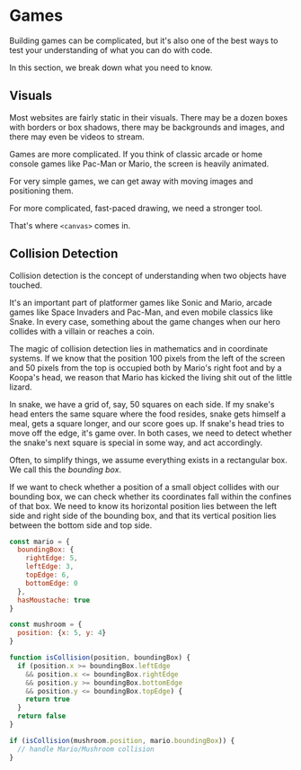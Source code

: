# Games

Building games can be complicated, but it's also one of the best ways to test your understanding of what you can do with code.

In this section, we break down what you need to know.

## Visuals

Most websites are fairly static in their visuals. There may be a dozen boxes with borders or box shadows, there may be backgrounds and images, and there may even be videos to stream.

Games are more complicated. If you think of classic arcade or home console games like Pac-Man or Mario, the screen is heavily animated.

For very simple games, we can get away with moving images and positioning them.

For more complicated, fast-paced drawing, we need a stronger tool.

That's where `<canvas>` comes in.

## Collision Detection

Collision detection is the concept of understanding when two objects have touched.

It's an important part of platformer games like Sonic and Mario,
arcade games like Space Invaders and Pac-Man, and even mobile classics like Snake.
In every case, something about the game changes
when our hero collides with a villain or reaches a coin.

The magic of collision detection lies in mathematics and in coordinate systems.
If we know that the position 100 pixels from the left of the screen
and 50 pixels from the top is occupied both by Mario's right foot
and by a Koopa's head, we reason that Mario has kicked the living shit out of the little lizard.

In snake, we have a grid of, say, 50 squares on each side.
If my snake's head enters the same square where the food resides,
snake gets himself a meal, gets a square longer, and our score goes up.
If snake's head tries to move off the edge, it's game over.
In both cases, we need to detect whether the snake's next square is special in some way, and act accordingly.

Often, to simplify things, we assume everything exists in a rectangular box. We call this the _bounding box_.

If we want to check whether a position of a small object collides with our bounding box, we can check whether its coordinates fall within the confines of that box. We need to know its horizontal position lies between the left side and right side of the bounding box, and that its vertical position lies between the bottom side and top side.

```js
const mario = {
  boundingBox: {
    rightEdge: 5,
    leftEdge: 3,
    topEdge: 6,
    bottomEdge: 0
  },
  hasMoustache: true
}

const mushroom = {
  position: {x: 5, y: 4}
}

function isCollision(position, boundingBox) {
  if (position.x >= boundingBox.leftEdge
    && position.x <= boundingBox.rightEdge
    && position.y >= boundingBox.bottomEdge
    && position.y <= boundingBox.topEdge) {
    return true
  }
  return false
}

if (isCollision(mushroom.position, mario.boundingBox)) {
  // handle Mario/Mushroom collision
}
```



